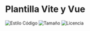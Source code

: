 # Plantilla Vite y Vue

![Estilo Código](https://github.com/enflujo/enflujo-plantilla-vite/actions/workflows/estilo-codigo.yml/badge.svg)
![Tamaño](https://img.shields.io/github/repo-size/enflujo/enflujo-plantilla-vite?color=%235757f7&label=Tama%C3%B1o%20repo&logo=open-access&logoColor=white)
![Licencia](https://img.shields.io/github/license/enflujo/enflujo-plantilla-vite?label=Licencia&logo=open-source-initiative&logoColor=white)
